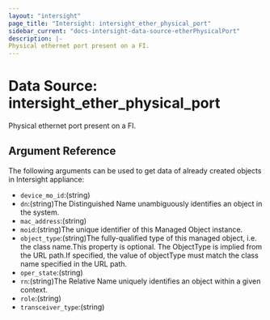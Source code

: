 ```yaml
---
layout: "intersight"
page_title: "Intersight: intersight_ether_physical_port"
sidebar_current: "docs-intersight-data-source-etherPhysicalPort"
description: |-
Physical ethernet port present on a FI.
---
```


# Data Source: intersight_ether_physical_port
Physical ethernet port present on a FI.
## Argument Reference
The following arguments can be used to get data of already created objects in Intersight appliance:
* `device_mo_id`:(string)
* `dn`:(string)The Distinguished Name unambiguously identifies an object in the system.
* `mac_address`:(string)
* `moid`:(string)The unique identifier of this Managed Object instance.
* `object_type`:(string)The fully-qualified type of this managed object, i.e. the class name.This property is optional. The ObjectType is implied from the URL path.If specified, the value of objectType must match the class name specified in the URL path.
* `oper_state`:(string)
* `rn`:(string)The Relative Name uniquely identifies an object within a given context.
* `role`:(string)
* `transceiver_type`:(string)
